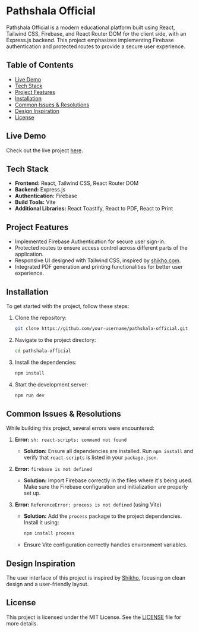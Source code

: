 # Pathshala Official

Pathshala Official is a modern educational platform built using React, Tailwind CSS, Firebase, and React Router DOM for the client side, with an Express.js backend. This project emphasizes implementing Firebase authentication and protected routes to provide a secure user experience.

## Table of Contents

- [Live Demo](#live-demo)
- [Tech Stack](#tech-stack)
- [Project Features](#project-features)
- [Installation](#installation)
- [Common Issues & Resolutions](#common-issues--resolutions)
- [Design Inspiration](#design-inspiration)
- [License](#license)

## Live Demo

Check out the live project [here](https://pathshala-official.web.app/).

## Tech Stack

- **Frontend:** React, Tailwind CSS, React Router DOM
- **Backend:** Express.js
- **Authentication:** Firebase
- **Build Tools:** Vite
- **Additional Libraries:** React Toastify, React to PDF, React to Print

## Project Features

- Implemented Firebase Authentication for secure user sign-in.
- Protected routes to ensure access control across different parts of the application.
- Responsive UI designed with Tailwind CSS, inspired by [shikho.com](https://shikho.com/).
- Integrated PDF generation and printing functionalities for better user experience.

## Installation

To get started with the project, follow these steps:

1. Clone the repository:
   ```bash
   git clone https://github.com/your-username/pathshala-official.git
   ```
2. Navigate to the project directory:
   ```bash
   cd pathshala-official
   ```
3. Install the dependencies:
   ```bash
   npm install
   ```
4. Start the development server:
   ```bash
   npm run dev
   ```

## Common Issues & Resolutions

While building this project, several errors were encountered:

1. **Error:** `sh: react-scripts: command not found`

   - **Solution:** Ensure all dependencies are installed. Run `npm install` and verify that `react-scripts` is listed in your `package.json`.

2. **Error:** `firebase is not defined`

   - **Solution:** Import Firebase correctly in the files where it's being used. Make sure the Firebase configuration and initialization are properly set up.

3. **Error:** `ReferenceError: process is not defined` (using Vite)
   - **Solution:** Add the `process` package to the project dependencies. Install it using:
     ```bash
     npm install process
     ```
   - Ensure Vite configuration correctly handles environment variables.

## Design Inspiration

The user interface of this project is inspired by [Shikho](https://shikho.com/), focusing on clean design and a user-friendly layout.

## License

This project is licensed under the MIT License. See the [LICENSE](LICENSE) file for more details.
